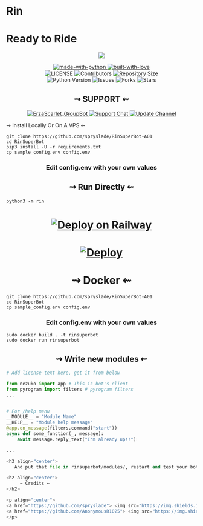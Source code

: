 # Rin
# Ready to Ride

<p align="center">
 <img src="https://telegra.ph/file/c83549257099febca7349.jpg">
</p>
<p align="center">
    <a href="https://python.org">
        <img src="http://forthebadge.com/images/badges/made-with-python.svg" alt="made-with-python">
    </a>
    <a href="https://GitHub.com/rozari0">
        <img src="http://ForTheBadge.com/images/badges/built-with-love.svg" alt="built-with-love">
    </a> <br>
    <img src="https://img.shields.io/github/license/spryslade/RinSuperBot-A01?style=for-the-badge&logo=appveyor" alt="LICENSE">
    <img src="https://img.shields.io/github/contributors/spryslade/RinSuperBot-A01?style=for-the-badge&logo=appveyor" alt="Contributors">
    <img src="https://img.shields.io/github/repo-size/spryslade/RinSuperBot-A01?style=for-the-badge&logo=appveyor" alt="Repository Size"> <br>
    <img src="https://img.shields.io/badge/python-3.9-green?style=for-the-badge&logo=appveyor" alt="Python Version">
    <img src="https://img.shields.io/github/issues/spryslade/RinSuperBot-A01?style=for-the-badge&logo=appveyor" alt="Issues">
    <img src="https://img.shields.io/github/forks/spryslade/RinSuperBot-A01?style=for-the-badge&logo=appveyor" alt="Forks">
    <img src="https://img.shields.io/github/stars/spryslade/RinSuperBot-A01?style=for-the-badge&logo=appveyor" alt="Stars">
</p>


<h2 align="center">
    ⇝ SUPPORT ⇜
</h2>

<p align="center">
<a href= "https://t.me/RinSuperBot"> <img src="https://img.shields.io/badge/RinSuper-Bot-blue?style=for-the-badge&logo=telegram" alt=ErzaScarlet_GroupBot on Telegram" /> </a>
<a href= "https://t.me/AstorSupport"> <img src="https://img.shields.io/badge/Support-Chat-red?style=for-the-badge&logo=telegram" alt="Support Chat" /> </a>
<a href="https://t.me/DarkkkCarnage"> <img src="https://img.shields.io/badge/DarkkkCarnage-Channel-yellow?style=for-the-badge&logo=telegram" alt="Update Channel" /> </a>
</p>

 ⇝ Install Locally Or On A VPS ⇜
</h2>

```console
git clone https://github.com/spryslade/RinSuperBot-A01
cd RinSuperBot
pip3 install -U -r requirements.txt
cp sample_config.env config.env
```

<h3 align="center">
    Edit <b>config.env</b> with your own values
</h3>

<h2 align="center">
   ⇝ Run Directly ⇜
</h2>

```console
python3 -m rin
```
<h1>
    <p align="center">
        <a href="https://railway.app/new/template?template=https%3A%2F%2Fgithub.com%2Frozari0%2FNezukoBot&plugins=mongodb&envs=BOT_TOKEN%2CAPI_ID%2CAPI_HASH%2CSUDO_USERS_ID%2CLOG_GROUP_ID%2CGBAN_LOG_GROUP_ID%2CWELCOME_DELAY_KICK_SEC%2CARQ_API_URL%2CMESSAGE_DUMP_CHAT%2CARQ_API_KEY%2CRSS_DELAY&optionalEnvs=SESSION_STRING%2CUSERBOT_PREFIX&BOT_TOKENDesc=Obtain+a+Telegram+bot+token+by+contacting+%40BotFather&API_IDDesc=API_ID+of+your+Telegram+Account+my.telegram.org%2Fapps&API_HASHDesc=API_HASH+of+your+Telegram+Account+my.telegram.org%2Fapps&SUDO_USERS_IDDesc=Sudo+users+have+full+access+to+everythin%2C+don%27t+trust+anyone...+ex%3A-+123456+654311+123456&LOG_GROUP_IDDesc=For+logs+channel+to+note+down+important+bot+level+events%2C+recommend+to+make+this+public.+ex%3A+%27-123456%27&GBAN_LOG_GROUP_IDDesc=gban+logs.+ex%3A+%27-123456%27&WELCOME_DELAY_KICK_SECDesc=Welcome+Delay+Kick+Sec&ARQ_API_URLDesc=For+Music+Downloading+And+Many+More+Things...+Don%27t+change+this+value&MESSAGE_DUMP_CHATDesc=Chat_id+of+the+group+where+useless+things+will+go&ARQ_API_KEYDesc=Get+this+from+%40ARQRobot.&RSS_DELAYDesc=Delay+in+which+RSS+will+send+updates+in+chat&PM_PERMITDesc=Pm+permit%2C+fill+1+to+enable+or+0+to+disable+it.&WELCOME_DELAY_KICK_SECDefault=300&ARQ_API_URLDefault=https%3A%2F%2Fthearq.tech&LOG_MENTIONSDefault=1&RSS_DELAYDefault=300">
            <img src="https://railway.app/button.svg" alt="Deploy on Railway">
        </a>
    </p>
</h1>
</h1>

<h1>
    <p align="center">
        <a href="https://heroku.com/deploy?template=https://github.com/spryslade/RinSuperBot-A01">
            <img src="https://www.herokucdn.com/deploy/button.svg" alt="Deploy">
        </a>
    </p>
</h1>

<h1 align="center">
   ⇝ Docker ⇜
</h1>

```console
git clone https://github.com/spryslade/RinSuperBot-A01
cd RinSuperBot
cp sample_config.env config.env
```
<h3 align="center">
    Edit <b> config.env </b> with your own values
</h3>

```console
sudo docker build . -t rinsuperbot
sudo docker run rinsuperbot
```

<h2 align="center">
   ⇝ Write new modules ⇜
</h2>

```py
# Add license text here, get it from below

from nezuko import app # This is bot's client
from pyrogram import filters # pyrogram filters
...


# For /help menu
__MODULE__ = "Module Name"
__HELP__ = "Module help message"
@app.on_message(filters.command("start"))
async def some_function(_, message):
    await message.reply_text("I'm already up!!")

...

<h3 align="center">
   And put that file in rinsuperbot/modules/, restart and test your bot.

<h2 align="center">
     ⇝ Credits ⇜
</h2>

<p align="center">
<a href="https://github.com/spryslade"> <img src="https://img.shields.io/badge/SLADE-Github-crystalgreen?style=for-the-badge&logo=github" alt="SLADE Github" /> </a>
<a href="https://github.com/AnonymousR1025"> <img src="https://img.shields.io/badge/Anonymous-Github-crystalgreen?style=for-the-badge&logo=github" alt=" soheru Github" /> </a>
</p>
